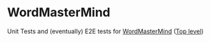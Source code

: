 # WordMasterMind

Unit Tests and (eventually) E2E tests
for [WordMasterMind](https://github.com/WordMasterMind/WordMasterMind) ([Top level](https://github.com/WordMasterMind))
